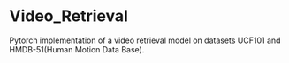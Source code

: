 # Video_Retrieval
Pytorch implementation of a video retrieval model on datasets UCF101 and HMDB-51(Human Motion Data Base).
